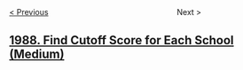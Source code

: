 <!--|This file generated by command(leetcode description); DO NOT EDIT.    |-->
<!--+----------------------------------------------------------------------+-->
<!--|@author    openset <openset.wang@gmail.com>                           |-->
<!--|@link      https://github.com/openset                                 |-->
<!--|@home      https://github.com/openset/leetcode                        |-->
<!--+----------------------------------------------------------------------+-->

[< Previous](../number-of-unique-good-subsequences "Number of Unique Good Subsequences")
　　　　　　　　　　　　　　　　
Next >

## [1988. Find Cutoff Score for Each School (Medium)](https://leetcode.com/problems/find-cutoff-score-for-each-school "")


